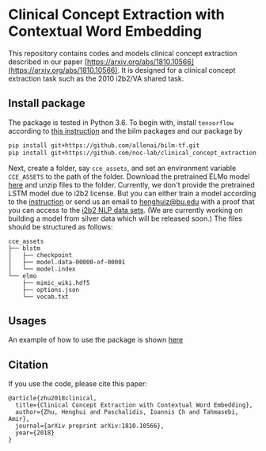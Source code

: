 # Clinical Concept Extraction with Contextual Word Embedding

This repository contains codes and models clinical concept extraction described in our paper [https://arxiv.org/abs/1810.10566](https://arxiv.org/abs/1810.10566). It is designed for a clinical concept extraction task such as the 2010 i2b2/VA shared task.

## Install package

The package is tested in Python 3.6. To begin with, install `tensorflow` according to [this instruction](https://www.tensorflow.org/install/) and the bilm packages and our package by
```bash
pip install git+https://github.com/allenai/bilm-tf.git
pip install git+https://github.com/noc-lab/clinical_concept_extraction.git
```

Next, create a folder, say  `cce_assets`, and set an environment variable `CCE_ASSETS` to the path of the folder. Download the pretrained ELMo model [here](https://github.com/noc-lab/clinical_concept_extraction/releases/download/latest/elmo.tar.gz) and unzip files to the folder. Currently, we don't provide the pretrained LSTM model due to i2b2 license. But you can either train a model according to the [instruction](https://github.com/noc-lab/clinical_concept_extraction/blob/master/training_scripts/README.md) or send us an email to henghuiz@bu.edu with a proof that you can access to the [i2b2 NLP data sets](https://www.i2b2.org/NLP/DataSets/Main.php). (We are currently working on building a model from silver data which will be released soon.) The files should be structured as follows:
```text
cce_assets
├── blstm
│   ├── checkpoint
│   ├── model.data-00000-of-00001
│   └── model.index
└── elmo
    ├── mimic_wiki.hdf5
    ├── options.json
    └── vocab.txt
```

## Usages

An example of how to use the package is shown [here](https://nbviewer.jupyter.org/github/noc-lab/clinical_concept_extraction/blob/master/example.ipynb)

## Citation

If you use the code, please cite this paper:

```text
@article{zhu2018clinical,
  title={Clinical Concept Extraction with Contextual Word Embedding},
  author={Zhu, Henghui and Paschalidis, Ioannis Ch and Tahmasebi, Amir},
  journal={arXiv preprint arXiv:1810.10566},
  year={2018}
}
```

